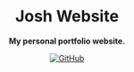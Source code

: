 <div align="center">

# Josh Website

**My personal portfolio website.**

[![GitHub](https://img.shields.io/github/license/josh-development/website)](https://github.com/josh-development/website/blob/main/LICENSE.md)

</div>
